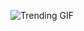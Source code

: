 
<!-- GIF_SECTION -->
![Trending GIF](https://media4.giphy.com/media/v1.Y2lkPThiYjIxNzcyamNlbmZ6Zm5oMXQzcDd3eDIzc29ycDZ5djdyanJyaW95Zmt1djUzdyZlcD12MV9naWZzX3NlYXJjaCZjdD1n/VQSwmBPQgkVy5gcs8I/giphy.gif)
<!-- END_GIF_SECTION -->
